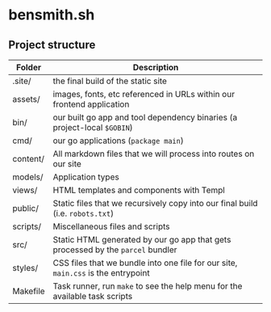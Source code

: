 # bensmith.sh

## Project structure

|Folder     | Description |
|---|---|
|.site/     | the final build of the static site |
|assets/    | images, fonts, etc referenced in URLs within our frontend application |
|bin/       | our built go app and tool dependency binaries (a project-local `$GOBIN`) |
|cmd/       | our go applications (`package main`) |
|content/   | All markdown files that we will process into routes on our site |
|models/    | Application types |
|views/     | HTML templates and components with Templ |
|public/    | Static files that we recursively copy into our final build (i.e. `robots.txt`) |
|scripts/   | Miscellaneous files and scripts |
|src/       | Static HTML generated by our go app that gets processed by the `parcel` bundler |
|styles/    | CSS files that we bundle into one file for our site, `main.css` is the entrypoint |
|Makefile   | Task runner, run `make` to see the help menu for the available task scripts |


